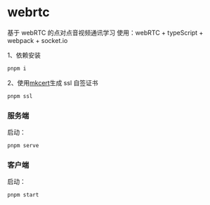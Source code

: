 # webrtc

基于 webRTC 的点对点音视频通讯学习
使用：webRTC + typeScript + webpack + socket.io

1、依赖安装

```js
pnpm i
```

2、使用[mkcert](#https://www.npmjs.com/package/mkcert)生成 ssl 自签证书

```js
pnpm ssl
```

### 服务端

启动：

```js
pnpm serve
```

### 客户端

启动：

```js
pnpm start
```
